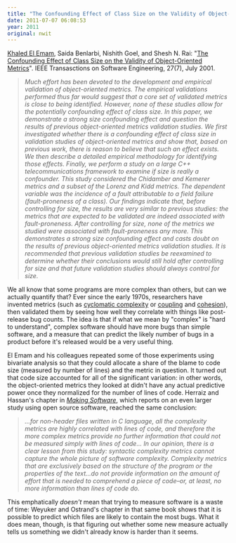 ```yaml
---
title: "The Confounding Effect of Class Size on the Validity of Object-Oriented Metrics"
date: 2011-07-07 06:08:53
year: 2011
original: nwit
---
```

<p><a href="http://ehip.blogs.com/about.html">Khaled El Emam</a>, Saida Benlarbi, Nishith Goel, and Shesh N. Rai: "<a href="http://ieeexplore.ieee.org/xpl/freeabs_all.jsp?arnumber=935855">The Confounding Effect of Class Size on the Validity of Object-Oriented Metrics</a>". IEEE Transasctions on Software Engineering, 27(7), July 2001.</p>
<blockquote><em>Much effort has been devoted to the development and empirical validation of object-oriented metrics. The empirical validations performed thus far would suggest that a core set of validated metrics is close to being identified. However, none of these studies allow for the potentially confounding effect of class size. In this paper, we demonstrate a strong size confounding effect and question the results of previous object-oriented metrics validation studies. We first investigated whether there is a confounding effect of class size in validation studies of object-oriented metrics and show that, based on previous work, there is reason to believe that such an effect exists. We then describe a detailed empirical methodology for identifying those effects. Finally, we perform a study on a large C++ telecommunications framework to examine if size is really a confounder. This study considered the Chidamber and Kemerer metrics and a subset of the Lorenz and Kidd metrics. The dependent variable was the incidence of a fault attributable to a field failure (fault-proneness of a class). Our findings indicate that, before controlling for size, the results are very similar to previous studies: the metrics that are expected to be validated are indeed associated with fault-proneness. After controlling for size, none of the metrics we studied were associated with fault-proneness any more. This demonstrates a strong size confounding effect and casts doubt on the results of previous object-oriented metrics validation studies. It is recommended that previous validation studies be reexamined to determine whether their conclusions would still hold after controlling for size and that future validation studies should always control for size.</em></blockquote>
<p>We all know that some programs are more complex than others, but can we actually quantify that?  Ever since the early 1970s, researchers have invented metrics (such as <a href="http://en.wikipedia.org/wiki/Cyclomatic_complexity">cyclomatic complexity</a> or <a href="http://en.wikipedia.org/wiki/Coupling_%28computer_programming%29">coupling</a> and <a href="http://en.wikipedia.org/wiki/Cohesion_%28computer_science%29">cohesion</a>), then validated them by seeing how well they correlate with things like post-release bug counts.  The idea is that if what we mean by "complex" is "hard to understand", complex software should have more bugs than simple software, and a measure that can predict the likely number of bugs in a product before it's released would be a very useful thing.</p>
<p>El Emam and his colleagues repeated some of those experiments using bivariate analysis so that they could allocate a share of the blame to code size (measured by number of lines) and the metric in question.  It turned out that code size accounted for all of the significant variation: in other words, the object-oriented metrics they looked at didn't have any actual predictive power once they normalized for the number of lines of code.  Herraiz and Hassan's chapter in <a href="http://www.amazon.com/Making-Software-Really-Works-Believe/dp/0596808321"><em>Making Software</em></a>, which reports on an even larger study using open source software, reached the same conclusion:</p>
<blockquote><em>...for non-header files written in C language, all the complexity metrics are highly correlated with lines of code, and therefore the more complex metrics provide no further information that could not be measured simply with lines of code... In our opinion, there is a clear lesson from this study: syntactic complexity metrics cannot capture the whole picture of software complexity. Complexity metrics that are exclusively based on the structure of the program or the properties of the text...do not provide information on the amount of effort that is needed to comprehend a piece of code–or, at least, no more information than lines of code do.</em></blockquote>
<p>This emphatically <em>doesn't</em> mean that trying to measure software is a waste of time: Weyuker and Ostrand's chapter in that same book shows that it is possible to predict which files are likely to contain the most bugs.  What it does mean, though, is that figuring out whether some new measure actually tells us something we didn't already know is harder than it seems.</p>
